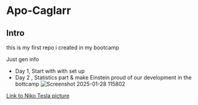# Apo-Caglarr

## Intro 
this is my first repo i created in my bootcamp </b>

Just gen info

  - Day 1, Start with with set up
  - Day 2 , Statistics part & make Einstein proud of our development in the bottcamp
![Screenshot 2025-01-28 115802](https://github.com/user-attachments/assets/2b6f87d2-ebcc-4ca3-92c5-dc66b8d11035)

[Link to Niko Tesla picture](https://www.meisterdrucke.com/kunstdrucke/Napoleon-Sarony/370794/Portr%C3%A4t-von-Nikola-Tesla.html)
